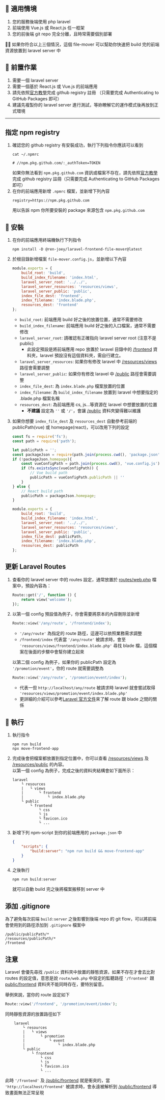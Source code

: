 ## 🍕 適用情境
1. 您的服務後端使用 php laravel
1. 前端使用 Vue.js 或 React.js 任一框架
1. 您的前後端 git repo 完全分離，且時常需要個別部署

👨‍🚀 如果你符合以上三個情況，這個 file-mover 可以幫助你快速把 build 完的前端資源放置到 laravel server 中

## 🔰 前置作業
1. 需要一個 laravel server
1. 需要一個基於 React.js 或 Vue.js 的前端應用
1. 請先依照[官方教學](https://docs.github.com/en/packages/working-with-a-github-packages-registry/working-with-the-npm-registry#authenticating-to-github-packages)完成 github registry 註冊 （只需要完成 Authenticating to GitHub Packages 即可）
1. 建議先複製你的 laravel server 進行測試，等妳瞭解它的運作模式後再放到正式環境

---

## 指定 npm registry
1. 確認您的 github registry 有安裝成功，執行下列指令你應該可以看到
    ```shell
    cat ~/.npmrc

    # //npm.pkg.github.com/:_authToken=TOKEN
    ```
    如果你無法看到 `npm.pkg.github.com` 資訊或檔案不存在，請先依照[官方教學](https://docs.github.com/en/packages/working-with-a-github-packages-registry/working-with-the-npm-registry#authenticating-to-github-packages)完成 github registry 註冊（只需要完成 Authenticating to GitHub Packages 即可）
2. 在你的前端應用新增 `.npmrc` 檔案，並新增下列內容
    ```
    registry=https://npm.pkg.github.com
    ```
    用以告訴 npm 你所要安裝的 package 來源包含 `npm.pkg.github.com`

## 🚀 安裝
1. 在你的前端應用終端機執行下列指令
    ```shell
    npm install -D @ren-joey/laravel-frontend-file-mover@latest
    ```

2. 於根目錄新增檔案 `file-mover.config.js`，並新增以下內容
    ```js
    module.exports = {
        build_root: 'build',
        build_index_filename: 'index.html',
        laravel_server_root: '../../',
        laravel_server_resources: 'resources/views',
        laravel_server_public: 'public',
        index_file_dest: 'frontend',
        index_filename: 'index.blade.php',
        resources_dest: 'frontend'
    };
    ```
    - `build_root`: 前端應用 build 好之後的放置位置，通常不需要修改
    - `build_index_filename`: 前端應用 build 好之後的入口檔案，通常不需要修改
    - `laravel_server_root`: 請確認有正確指向 laravel server root (注意不是 public)
        - 此設定預設是將前端應用 repo 放置於 laravel 目錄中的 <u>/frontend</u> 資料夾，laravel 預設沒有這個資料夾，需自行建立。
    - `laravel_server_resources`: 如果你有修改 laravel 中 <u>/resources/views</u> 路徑會需要調整
    - `laravel_server_public`: 如果你有修改 laravel 中 <u>/public</u> 路徑會需要調整
    - `index_file_dest`: 為 `index.blade.php` 檔案放置的位置
    - `index_filename`: 為 `build_index_filename` 放置到 laravel 中想要指定的 .blade.php 檔案名稱
    - `resources_dest`: 為前端應用 cs, js...等資源在 laravel 中想要放置的位置
        - **不建議** 設定為 `''` 或 `'/'`，會讓 <u>/public</u> 資料夾變得難以維護

3. 如果你想要 `index_file_dest` 及 `resources_dest` 自動參考前端的 publicPath(vue) 或 homepage(react)，可以改用下列的設定
    ```js
    const fs = require('fs');
    const path = require('path');

    let publicPath = '';
    const packageJson = require(path.join(process.cwd(), 'package.json'));
    if (!packageJson.homepage){
        const vueConfigPath = path.join(process.cwd(), 'vue.config.js');
        if (fs.existsSync(vueConfigPath)) {
            // Vue build path
            publicPath = vueConfigPath.publicPath || ''
        }
    } else {
        // React build path
        publicPath = packageJson.homepage;
    }

    module.exports = {
        build_root: 'build',
        build_index_filename: 'index.html',
        laravel_server_root: '../../',
        laravel_server_resources: 'resources/views',
        laravel_server_public: 'public',
        index_file_dest: publicPath,
        index_filename: 'index.blade.php',
        resources_dest: publicPath
    };
    ```

## 更新 Laravel Routes
1. 查看你的 laravel server 中的 routes 設定，通常放置於 <u>routes/web.php</u> 檔案中，預設內容為：
    ```php
    Route::get('/', function () {
        return view('welcome');
    });
    ```
2. 以第一個 config 預設值為例子，你會需要將原本的內容刪除並新增
    ```php
    Route::view('/any/route', '/frontend/index');
    ```
    - `'/any/route'` 為指定的 route 路徑，這邊可以依照業務需求調整
    - `/frontend/index` 代表當 `'/any/route'` 被請求時，會至 `'resources/views/frontend/index.blade.php'` 尋找 blade 檔，這個檔案在後面的步驟中會幫你建立起來

    以第二個 config 為例子，如果你的 publicPath 設定為 `'/promotion/event'`，你的 route 就需要調整為
    ```php
    Route::view('/any/route', '/promotion/event/index');
    ```
    - 代表一但 `http://localhost/any/route` 被請求時 laravel 就會嘗試取得 `'resources/views/promotion/event/index.blade.php'`
    - 更詳細的介紹可以參考[Laravel 官方文件](https://laravel.com/docs/9.x/routing#view-routes)來了解 route 跟 blade 之間的關係

## 🚩 執行
1. 執行指令
    ```shell
    npm run build
    npx move-frontend-app
    ```

2. 完成後會把檔案都放置到指定位置中，你可以查看 <u>/resources/views</u> 及 <u>/resources/public</u> 的內容。<br>
    以第一個 config 為例子，完成之後的資料夾結構會如下面所示：
    ```
    laravel
        └ resources
        |   └ views
        |       └ frontend
        |           └ index.blade.php
        └ public
            └ frontend
                └ css
                └ js
                └ favicon.ico
                └ ...
    ```

3. 新增下列 npm-script 到你的前端應用的 `package.json` 中
    ```json
    {
        "scripts": {
            "build:server": "npm run build && move-frontend-app"
        }
    }
    ```

4. 之後執行
    ```shell
    npm run build:server
    ```
    就可以自動 build 完之後將檔案搬移到 server 中

## 添加 .gitignore
為了避免每次前端 `build:server` 之後影響到後端 repo 的 git flow，可以將前端會使用到的路徑添加到 `.gitignore` 檔案中
```
/public/publicPath/*
/resources/publicPath/*
/frontend
```

## 注意
Laravel 會優先尋找 `/public` 資料夾中放置的靜態資源，如果不存在才會去比對 routes 的設定值，意思是說 `route/web.php` 中設定的監聽路徑 `'/frontend'` 跟 <u>public/frontend</u> 資料夾不能同時存在，要特別留意。<br>

舉例來說，當你的 route 設定如下
```php
Route::view('/frontend', '/promotion/event/index');
```
同時靜態資源的放置路徑如下
```
    laravel
        └ resources
        |   └ views
        |       └ promotion
        |           └ event
        |               └ index.blade.php
        └ public
            └ frontend
                └ css
                └ js
                └ favicon.ico
                └ ...
```
此時 `'/frontend'` 及 <u>/public/frontend</u> 就是衝突的，當 `'http://localhost/frontend'` 被請求時，會永遠被解析到 <u>/public/frontend</u> 導致畫面無法正常呈現
